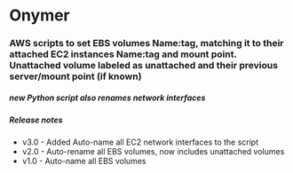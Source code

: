 # Onymer

### AWS scripts to set EBS volumes Name:tag, matching it to their attached EC2 instances Name:tag and mount point. Unattached volume labeled as unattached and their previous server/mount point (if known)

##### **new** Python script also renames network interfaces  

##### Release notes 
* v3.0 - Added Auto-name all EC2 network interfaces to the script
* v2.0 - Auto-rename all EBS volumes, now includes unattached volumes
* v1.0 - Auto-name all EBS volumes
